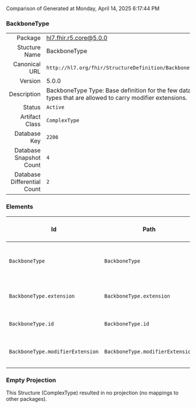 Comparison of 
Generated at Monday, April 14, 2025 6:17:44 PM

### BackboneType

|      |     |
| ---: | --- |
| Package | hl7.fhir.r5.core@5.0.0 |
| Stucture Name | BackboneType |
| Canonical URL | `http://hl7.org/fhir/StructureDefinition/BackboneType` |
| Version | 5.0.0 |
| Description | BackboneType Type: Base definition for the few data types that are allowed to carry modifier extensions. |
| Status | `Active` |
| Artifact Class | `ComplexType` |
| Database Key | `2206` |
| Database Snapshot Count | `4` |
| Database Differential Count | `2` |

### Elements

| Id | Path | Name | Base Path | Short | Cardinality | Collated Type | Binding Strength | Binding Value Set |
| -- | ---- | ---- | --------- | ----- | ----------- | ------------- | ---------------- | ----------------- |
| `BackboneType` | `BackboneType` | `BackboneType` | BackboneType | Base for datatypes that can carry modifier extensions | 0..* | BackboneType |  |  |
| `BackboneType.extension` | `BackboneType.extension` | `extension` | Element.extension | Additional content defined by implementations | 0..* | Extension |  |  |
| `BackboneType.id` | `BackboneType.id` | `id` | Element.id | Unique id for inter-element referencing | 0..1 | id |  |  |
| `BackboneType.modifierExtension` | `BackboneType.modifierExtension` | `modifierExtension` | BackboneType.modifierExtension | Extensions that cannot be ignored even if unrecognized | 0..* | Extension |  |  |
### Empty Projection

This Structure (ComplexType) resulted in no projection (no mappings to other packages).

